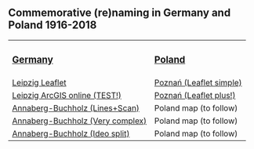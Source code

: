 <h2>Commemorative (re)naming in Germany and Poland 1916-2018</h2>

<table style="width:200%">
  <tr>
    <td><h3><a href="https://www.uni-due.de/anglistik/sociolinguistics_lab/mill_project.php">Germany</a></h3></td>
    <td><h3><a href="http://mill.wa.amu.edu.pl">Poland</a></h3></td>
  </tr>
  <tr>
    <td><a href="https://mill-maps.github.io/Leipzig_Leaflet">Leipzig Leaflet</a></td>
    <td><a href="https://mill-maps.github.io/Poznan_no_zeros_Leaflet">Poznań (Leaflet simple)</a></td>
  </tr>
  <tr>
    <td><a href="https://arcg.is/0j8aXC">Leipzig ArcGIS online (TEST!)</a></td>
    <td><a href="https://mill-maps.github.io/Poznan_no_zeros_Leaflet+">Poznań (Leaflet plus!)</a></td>
  </tr>
  <tr>
    <td><a href="https://mill-maps.github.io/A-B_qgis2web_2018_TEST">Annaberg-Buchholz (Lines+Scan)</a></td>
    <td> Poland map (to follow)</td>
  </tr>
  <tr>
    <td><a href="https://mill-maps.github.io/A-B_qgis2web_2021_Complex">Annaberg-Buchholz (Very complex)</a></td>
    <td> Poland map (to follow)</td>
  </tr>
  <tr>
    <td><a href="https://mill-maps.github.io/A-B_qgis2web_2021_Ideo_splil">Annaberg-Buchholz (Ideo split)</a></td>
    <td> Poland map (to follow)</td>
  </tr>
</table>

